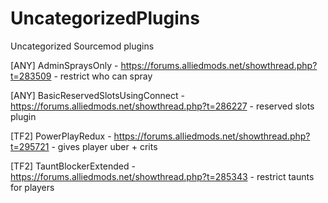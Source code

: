 # UncategorizedPlugins
Uncategorized Sourcemod plugins

[ANY] AdminSpraysOnly - https://forums.alliedmods.net/showthread.php?t=283509 - restrict who can spray

[ANY] BasicReservedSlotsUsingConnect - https://forums.alliedmods.net/showthread.php?t=286227 - reserved slots plugin

[TF2] PowerPlayRedux - https://forums.alliedmods.net/showthread.php?t=295721 - gives player uber + crits

[TF2] TauntBlockerExtended - https://forums.alliedmods.net/showthread.php?t=285343 - restrict taunts for players
